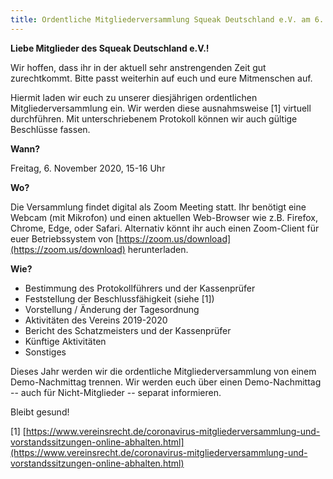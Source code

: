 ```yaml
---
title: Ordentliche Mitgliederversammlung Squeak Deutschland e.V. am 6. November 2020, virtuell
---
```

**Liebe Mitglieder des Squeak Deutschland e.V.!**

Wir hoffen, dass ihr in der aktuell sehr anstrengenden Zeit gut zurechtkommt. Bitte passt weiterhin auf euch und eure Mitmenschen auf.

Hiermit laden wir euch zu unserer diesjährigen ordentlichen Mitgliederversammlung ein. Wir werden diese ausnahmsweise [1] virtuell durchführen. Mit unterschriebenem Protokoll können wir auch gültige Beschlüsse fassen.

**Wann?**

Freitag, 6. November 2020, 15-16 Uhr

**Wo?**

Die Versammlung findet digital als Zoom Meeting statt. Ihr benötigt eine Webcam (mit Mikrofon) und einen aktuellen Web-Browser wie z.B. Firefox, Chrome, Edge, oder Safari. Alternativ könnt ihr auch einen Zoom-Client für euer Betriebssystem von [https://zoom.us/download](https://zoom.us/download) herunterladen.

**Wie?**
   - Bestimmung des Protokollführers und der Kassenprüfer
   - Feststellung der Beschlussfähigkeit (siehe [1])
   - Vorstellung / Änderung der Tagesordnung
   - Aktivitäten des Vereins 2019-2020
   - Bericht des Schatzmeisters und der Kassenprüfer
   - Künftige Aktivitäten
   - Sonstiges

Dieses Jahr werden wir die ordentliche Mitgliederversammlung von einem Demo-Nachmittag trennen. Wir werden euch über einen Demo-Nachmittag -- auch für Nicht-Mitglieder -- separat informieren.

Bleibt gesund!

[1] [https://www.vereinsrecht.de/coronavirus-mitgliederversammlung-und-vorstandssitzungen-online-abhalten.html](https://www.vereinsrecht.de/coronavirus-mitgliederversammlung-und-vorstandssitzungen-online-abhalten.html)
